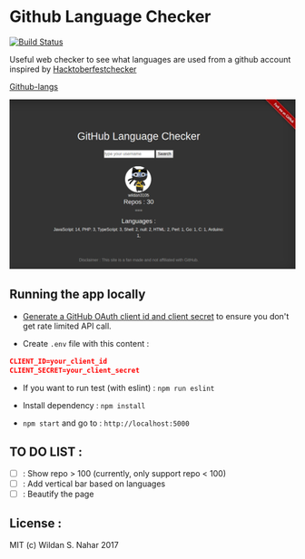 # Github Language Checker

[![Build Status](https://travis-ci.org/wildan3105/github-langs.svg?branch=master)](https://travis-ci.org/wildan3105/github-langs)

Useful web checker to see what languages are used from a github account inspired by [Hacktoberfestchecker](https://hacktoberfestchecker.herokuapp.com)

[Github-langs](https://githublangs.herokuapp.com)

![Screenshot](screenshot.png)

## Running the app locally

* [Generate a GitHub OAuth client id and client secret](https://github.com/settings/applications/new) to ensure you don't get rate limited API call.

* Create `.env` file with this content :
```json
CLIENT_ID=your_client_id
CLIENT_SECRET=your_client_secret
```

* If you want to run test (with eslint) : `npm run eslint`

* Install dependency : `npm install`

* `npm start` and go to : `http://localhost:5000`

## TO DO LIST :
- [ ] : Show repo > 100 (currently, only support repo < 100)
- [ ] : Add vertical bar based on languages
- [ ] : Beautify the page

## License :

MIT (c) Wildan S. Nahar 2017
